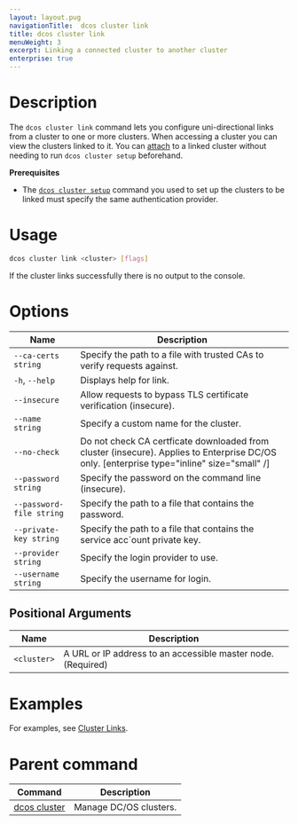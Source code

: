 ```yaml
---
layout: layout.pug
navigationTitle:  dcos cluster link
title: dcos cluster link
menuWeight: 3
excerpt: Linking a connected cluster to another cluster
enterprise: true
---
```


# Description
The `dcos cluster link` command lets you configure uni-directional links from a cluster to one or more clusters. When accessing a cluster you can view the clusters linked to it. You can [attach](/dcos/1.12/cli/command-reference/dcos-cluster/dcos-cluster-attach/) to a linked cluster without needing to run `dcos cluster setup` beforehand.

**Prerequisites**

- The [`dcos cluster setup`](/dcos/1.12/cli/command-reference/dcos-cluster/dcos-cluster-setup/) command you used to set up the clusters to be linked must specify the same authentication provider. 


# Usage

```bash
dcos cluster link <cluster> [flags]
```

If the cluster links successfully there is no output to the console.

# Options

| Name | Description |
|---------|-------------|
| `--ca-certs string`  |      Specify the path to a file with trusted CAs to verify requests against.|
|  `-h`, `--help`  | Displays help for link. |
| `--insecure` |  Allow requests to bypass TLS certificate verification (insecure). |
| `--name string`    |  Specify a custom name for the cluster. |
|  `--no-check`  |  Do not check CA certficate downloaded from cluster (insecure). Applies to Enterprise DC/OS only. [enterprise type="inline" size="small" /]|
|  `--password string`   |     Specify the password on the command line (insecure).|
| `--password-file string`  | Specify the path to a file that contains the password. |
| `--private-key string`   |  Specify the path to a file that contains the service acc`ount private key. |
|  `--provider string`    |    Specify the login provider to use. |
|  `--username string`    |    Specify the username for login. |

## Positional Arguments

| Name | Description |
|---------|-------------|
| `<cluster>`   | A URL or IP address to an accessible master node. (Required)|



# Examples
For examples, see [Cluster Links](/dcos/1.12/administering-clusters/multiple-clusters/cluster-links/).



# Parent command

| Command | Description |
|---------|-------------|
| [dcos cluster](/dcos/1.12/cli/command-reference/dcos-cluster/) | Manage DC/OS clusters. |